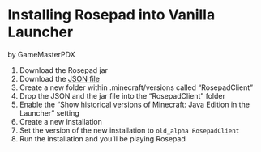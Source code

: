 # Installing Rosepad into Vanilla Launcher
by GameMasterPDX

1. Download the Rosepad jar
2. Download the [JSON file](resources/RosepadClient.json)
3. Create a new folder within .minecraft/versions called “RosepadClient”
4. Drop the JSON and the jar file into the “RosepadClient” folder
5. Enable the “Show historical versions of Minecraft: Java Edition in the Launcher” setting
6. Create a new installation
7. Set the version of the new installation to `old_alpha RosepadClient`
8. Run the installation and you’ll be playing Rosepad
